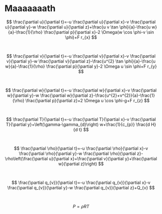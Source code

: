 #  Maaaaaaath

$$
\frac{\partial u}{\partial t}=-u \frac{\partial u}{\partial x}-v \frac{\partial u}{\partial y}-w \frac{\partial u}{\partial z}+\frac{u v \tan \phi}{a}-\frac{u w}{a}-\frac{1}{\rho} \frac{\partial p}{\partial x}-2 \Omega(w \cos \phi-v \sin \phi)+F r_{x}
$$

<br>

$$
\frac{\partial v}{\partial t}=-u \frac{\partial v}{\partial x}-v \frac{\partial v}{\partial y}-w \frac{\partial v}{\partial z}-\frac{u^{2} \tan \phi}{a}-\frac{u w}{a}-\frac{1}{\rho} \frac{\partial p}{\partial y}-2 \Omega u \sin \phi+F r_{y}
$$

<br>

$$
\frac{\partial w}{\partial t}=-u \frac{\partial w}{\partial x}-v \frac{\partial w}{\partial y}-w \frac{\partial w}{\partial z}-\frac{u^{2}+v^{2}}{a}-\frac{1}{\rho} \frac{\partial p}{\partial z}+2 \Omega u \cos \phi-g+F r_{z}
$$

<br>

$$
\frac{\partial T}{\partial t}=-u \frac{\partial T}{\partial x}-v \frac{\partial T}{\partial y}+\left(\gamma-\gamma_{d}\right) w+\frac{1}{c_{p}} \frac{d H}{d t}
$$

<br>

$$
\frac{\partial \rho}{\partial t}=-u \frac{\partial \rho}{\partial x}-v \frac{\partial \rho}{\partial y}-w \frac{\partial \rho}{\partial z}-\rho\left(\frac{\partial u}{\partial x}+\frac{\partial v}{\partial y}+\frac{\partial w}{\partial z}\right)
$$

<br>

$$
\frac{\partial q_{v}}{\partial t}=-u \frac{\partial q_{v}}{\partial x}-v \frac{\partial q_{v}}{\partial y}-w \frac{\partial q_{v}}{\partial z}+Q_{v}
$$

<br>

$$
P=\rho R T
$$
